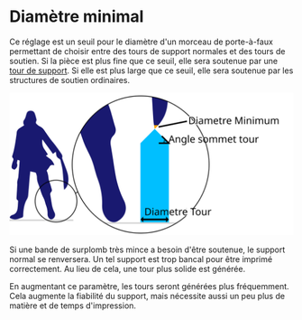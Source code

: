 Diamètre minimal
====
Ce réglage est un seuil pour le diamètre d'un morceau de porte-à-faux permettant de choisir entre des tours de support normales et des tours de soutien. Si la pièce est plus fine que ce seuil, elle sera soutenue par une [tour de support](support_use_towers.md). Si elle est plus large que ce seuil, elle sera soutenue par les structures de soutien ordinaires.

![Le spport a une surface de surplomb inférieure au diamètre minimum](../images/support_use_towers_fr.svg)

Si une bande de surplomb très mince a besoin d'être soutenue, le support normal se renversera. Un tel support est trop bancal pour être imprimé correctement. Au lieu de cela, une tour plus solide est générée.

En augmentant ce paramètre, les tours seront générées plus fréquemment. Cela augmente la fiabilité du support, mais nécessite aussi un peu plus de matière et de temps d'impression.
